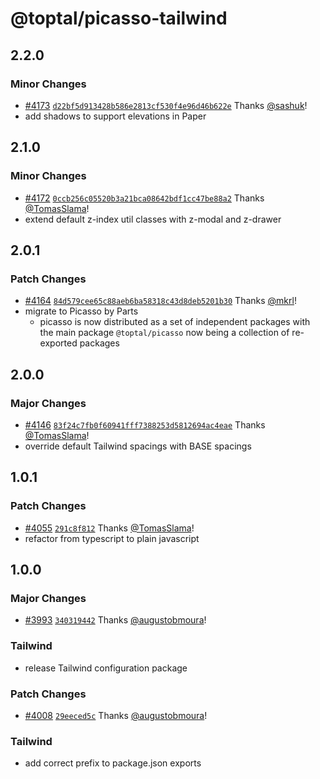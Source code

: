 # @toptal/picasso-tailwind

## 2.2.0

### Minor Changes

- [#4173](https://github.com/toptal/picasso/pull/4173) [`d22bf5d913428b586e2813cf530f4e96d46b622e`](https://github.com/toptal/picasso/commit/d22bf5d913428b586e2813cf530f4e96d46b622e) Thanks [@sashuk](https://github.com/sashuk)!
- add shadows to support elevations in Paper

## 2.1.0

### Minor Changes

- [#4172](https://github.com/toptal/picasso/pull/4172) [`0ccb256c05520b3a21bca08642bdf1cc47be88a2`](https://github.com/toptal/picasso/commit/0ccb256c05520b3a21bca08642bdf1cc47be88a2) Thanks [@TomasSlama](https://github.com/TomasSlama)!
- extend default z-index util classes with z-modal and z-drawer

## 2.0.1

### Patch Changes

- [#4164](https://github.com/toptal/picasso/pull/4164) [`84d579cee65c88aeb6ba58318c43d8deb5201b30`](https://github.com/toptal/picasso/commit/84d579cee65c88aeb6ba58318c43d8deb5201b30) Thanks [@mkrl](https://github.com/mkrl)!
- migrate to Picasso by Parts
  - picasso is now distributed as a set of independent packages with the main package `@toptal/picasso` now being a collection of re-exported packages

## 2.0.0

### Major Changes

- [#4146](https://github.com/toptal/picasso/pull/4146) [`83f24c7fb0f60941fff7388253d5812694ac4eae`](https://github.com/toptal/picasso/commit/83f24c7fb0f60941fff7388253d5812694ac4eae) Thanks [@TomasSlama](https://github.com/TomasSlama)!
- override default Tailwind spacings with BASE spacings

## 1.0.1

### Patch Changes

- [#4055](https://github.com/toptal/picasso/pull/4055) [`291c8f812`](https://github.com/toptal/picasso/commit/291c8f812a377d0bcf39b490e316b5ec94f93cfe) Thanks [@TomasSlama](https://github.com/TomasSlama)!
- refactor from typescript to plain javascript

## 1.0.0

### Major Changes

- [#3993](https://github.com/toptal/picasso/pull/3993) [`340319442`](https://github.com/toptal/picasso/commit/34031944299df941dbf42503954ca7f9158f930a) Thanks [@augustobmoura](https://github.com/augustobmoura)!

### Tailwind

- release Tailwind configuration package

### Patch Changes

- [#4008](https://github.com/toptal/picasso/pull/4008) [`29eeced5c`](https://github.com/toptal/picasso/commit/29eeced5caf580a71f072736e03d9388b557b855) Thanks [@augustobmoura](https://github.com/augustobmoura)!

### Tailwind

- add correct prefix to package.json exports
